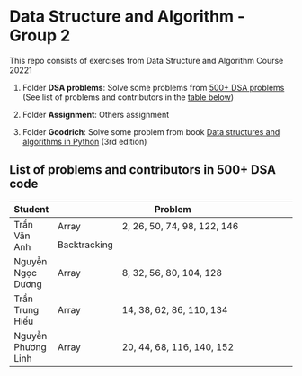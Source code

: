 # Data Structure and Algorithm - Group 2

This repo consists of exercises from Data Structure and Algorithm Course 20221

1. Folder **DSA problems**: Solve some problems from [500+ DSA problems](https://github.com/bollwarm/DataStructuresAlgorithms/blob/master/README.md#500-data-structures-and-algorithms-practice-problems) (See list of problems and contributors in the [table below](#list-of-problems-and-contributors-in-500-dsa-code))

2. Folder **Assignment**: Others assignment

3. Folder **Goodrich**: Solve some problem from book <u>Data structures and algorithms in Python</u> (3rd edition)

## List of problems and contributors in 500+ DSA code

<table>
    <thead>
        <tr>
            <th>Student</th>
            <th colspan=2 style=text-align:center> Problem</th>
        </tr>
    </thead>
    <tbody>
        <tr>
            <td rowspan =2 style="width:10%;">Trần Văn Anh</td>
            <td style="width:0%;">Array</td>
            <td>2, 26, 50, 74, 98, 122, 146</td>
        </tr>
        <tr>
            <td>Backtracking</td>
        </tr>
        <tr>
            <td>Nguyễn Ngọc Dương</td>
            <td>Array</td>
            <td>8, 32, 56, 80, 104, 128</td>
        </tr>
        <tr>
            <td>Trần Trung Hiếu</td>
            <td>Array</td>
            <td>14, 38, 62, 86, 110, 134</td>
        </tr>
        <tr>
            <td>Nguyễn Phương Linh</td>
            <td>Array</td>
            <td>20, 44, 68, 116, 140, 152</td>
        </tr>
    </tbody>
</table>